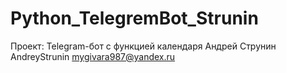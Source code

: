 # Python_TelegremBot_Strunin
Проект: Telegram-бот с функцией календаря
Андрей Струнин
AndreyStrunin
mygivara987@yandex.ru
